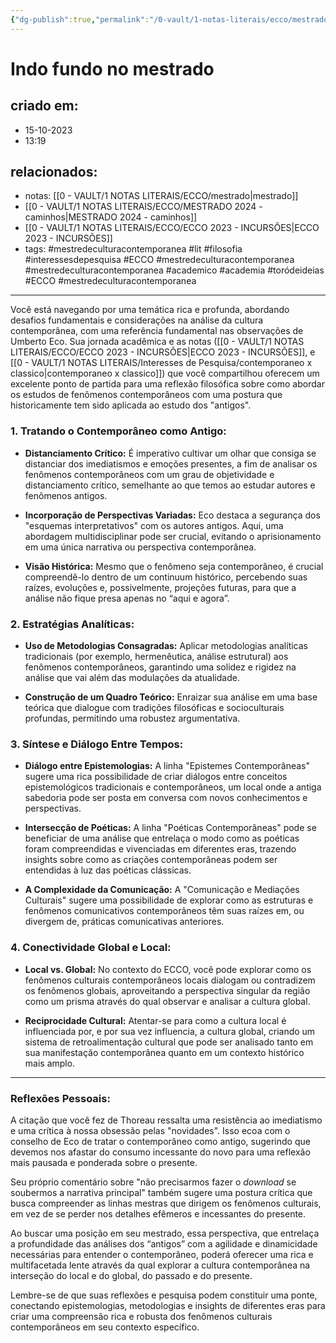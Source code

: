 ```yaml
---
{"dg-publish":true,"permalink":"/0-vault/1-notas-literais/ecco/mestrado-2024-reflexoes/","tags":["mestredeculturacontemporanea","lit","filosofia","interessesdepesquisa","ECCO","academico","academia","toródeideias"],"dgHomeLink":true,"dgShowLocalGraph":true,"dgShowFileTree":true,"dgEnableSearch":true}
---
```


# Indo fundo no mestrado

## criado em: 
- 15-10-2023
- 13:19
## relacionados:
- notas: [[0 - VAULT/1 NOTAS LITERAIS/ECCO/mestrado\|mestrado]]
- [[0 - VAULT/1 NOTAS LITERAIS/ECCO/MESTRADO 2024 - caminhos\|MESTRADO 2024 - caminhos]]
- [[0 - VAULT/1 NOTAS LITERAIS/ECCO/ECCO 2023 - INCURSÕES\|ECCO 2023 - INCURSÕES]]
- tags: #mestredeculturacontemporanea #lit #filosofia #interessesdepesquisa #ECCO #mestredeculturacontemporanea 
#mestredeculturacontemporanea #academico #academia #toródeideias #ECCO #mestredeculturacontemporanea 
---

Você está navegando por uma temática rica e profunda, abordando desafios fundamentais e considerações na análise da cultura contemporânea, com uma referência fundamental nas observações de Umberto Eco. Sua jornada acadêmica e as notas ([[0 - VAULT/1 NOTAS LITERAIS/ECCO/ECCO 2023 - INCURSÕES\|ECCO 2023 - INCURSÕES]], e [[0 - VAULT/1 NOTAS LITERAIS/Interesses de Pesquisa/contemporaneo x classico\|contemporaneo x classico]]) que você compartilhou oferecem um excelente ponto de partida para uma reflexão filosófica sobre como abordar os estudos de fenômenos contemporâneos com uma postura que historicamente tem sido aplicada ao estudo dos "antigos".

### 1. **Tratando o Contemporâneo como Antigo:**

- **Distanciamento Crítico:** É imperativo cultivar um olhar que consiga se distanciar dos imediatismos e emoções presentes, a fim de analisar os fenômenos contemporâneos com um grau de objetividade e distanciamento crítico, semelhante ao que temos ao estudar autores e fenômenos antigos.

- **Incorporação de Perspectivas Variadas:** Eco destaca a segurança dos "esquemas interpretativos" com os autores antigos. Aqui, uma abordagem multidisciplinar pode ser crucial, evitando o aprisionamento em uma única narrativa ou perspectiva contemporânea.

- **Visão Histórica:** Mesmo que o fenômeno seja contemporâneo, é crucial compreendê-lo dentro de um continuum histórico, percebendo suas raízes, evoluções e, possivelmente, projeções futuras, para que a análise não fique presa apenas no “aqui e agora”.

### 2. **Estratégias Analíticas:**

- **Uso de Metodologias Consagradas:** Aplicar metodologias analíticas tradicionais (por exemplo, hermenêutica, análise estrutural) aos fenômenos contemporâneos, garantindo uma solidez e rigidez na análise que vai além das modulações da atualidade.

- **Construção de um Quadro Teórico:** Enraizar sua análise em uma base teórica que dialogue com tradições filosóficas e socioculturais profundas, permitindo uma robustez argumentativa.

### 3. **Síntese e Diálogo Entre Tempos:**

- **Diálogo entre Epistemologias:** A linha "Epistemes Contemporâneas" sugere uma rica possibilidade de criar diálogos entre conceitos epistemológicos tradicionais e contemporâneos, um local onde a antiga sabedoria pode ser posta em conversa com novos conhecimentos e perspectivas.

- **Intersecção de Poéticas:** A linha "Poéticas Contemporâneas" pode se beneficiar de uma análise que entrelaça o modo como as poéticas foram compreendidas e vivenciadas em diferentes eras, trazendo insights sobre como as criações contemporâneas podem ser entendidas à luz das poéticas clássicas.

- **A Complexidade da Comunicação:** A "Comunicação e Mediações Culturais" sugere uma possibilidade de explorar como as estruturas e fenômenos comunicativos contemporâneos têm suas raízes em, ou divergem de, práticas comunicativas anteriores.

### 4. **Conectividade Global e Local:**

- **Local vs. Global:** No contexto do ECCO, você pode explorar como os fenômenos culturais contemporâneos locais dialogam ou contradizem os fenômenos globais, aproveitando a perspectiva singular da região como um prisma através do qual observar e analisar a cultura global.

- **Reciprocidade Cultural:** Atentar-se para como a cultura local é influenciada por, e por sua vez influencia, a cultura global, criando um sistema de retroalimentação cultural que pode ser analisado tanto em sua manifestação contemporânea quanto em um contexto histórico mais amplo.

---

### Reflexões Pessoais:

A citação que você fez de Thoreau ressalta uma resistência ao imediatismo e uma crítica à nossa obsessão pelas "novidades". Isso ecoa com o conselho de Eco de tratar o contemporâneo como antigo, sugerindo que devemos nos afastar do consumo incessante do novo para uma reflexão mais pausada e ponderada sobre o presente.

Seu próprio comentário sobre "não precisarmos fazer o _download_ se soubermos a narrativa principal" também sugere uma postura crítica que busca compreender as linhas mestras que dirigem os fenômenos culturais, em vez de se perder nos detalhes efêmeros e incessantes do presente.

Ao buscar uma posição em seu mestrado, essa perspectiva, que entrelaça a profundidade das análises dos “antigos” com a agilidade e dinamicidade necessárias para entender o contemporâneo, poderá oferecer uma rica e multifacetada lente através da qual explorar a cultura contemporânea na interseção do local e do global, do passado e do presente.

Lembre-se de que suas reflexões e pesquisa podem constituir uma ponte, conectando epistemologias, metodologias e insights de diferentes eras para criar uma compreensão rica e robusta dos fenômenos culturais contemporâneos em seu contexto específico.
